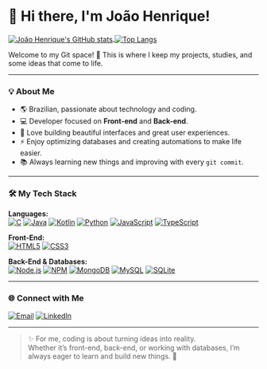 # 👋 Hi there, I'm João Henrique!

<a href="https://github.com/joao-henrique">
  <img align="center" src="https://github-readme-stats.vercel.app/api?username=joao-henrique&show_icons=true&theme=tokyonight&rank_icon=github" alt="João Henrique's GitHub stats"/>
</a>
<a href="https://github.com/joao-henrique">
  <img align="center" src="https://github-readme-stats.vercel.app/api/top-langs/?username=joao-henrique&layout=compact&theme=tokyonight" alt="Top Langs"/>
</a>

<br>

Welcome to my Git space! 🚀 This is where I keep my projects, studies, and some ideas that come to life.

---

### 💡 About Me

- 🌎 Brazilian, passionate about technology and coding.  
- 💻 Developer focused on **Front-end** and **Back-end**.  
- 🎨 Love building beautiful interfaces and great user experiences.  
- ⚡ Enjoy optimizing databases and creating automations to make life easier.  
- 📚 Always learning new things and improving with every `git commit`.  

---

### 🛠️ My Tech Stack

<p align="left">
  <strong>Languages:</strong><br>
  <a href="#"><img alt="C" src="https://img.shields.io/badge/C-00599C?style=for-the-badge&logo=c&logoColor=white"></a>
  <a href="#"><img alt="Java" src="https://img.shields.io/badge/Java-007396?style=for-the-badge&logo=java&logoColor=white"></a>
  <a href="#"><img alt="Kotlin" src="https://img.shields.io/badge/Kotlin-0095D5?style=for-the-badge&logo=kotlin&logoColor=white"></a>
  <a href="#"><img alt="Python" src="https://img.shields.io/badge/Python-3776AB?style=for-the-badge&logo=python&logoColor=white"></a>
  <a href="#"><img alt="JavaScript" src="https://img.shields.io/badge/JavaScript-F7DF1E?style=for-the-badge&logo=javascript&logoColor=black"></a>
  <a href="#"><img alt="TypeScript" src="https://img.shields.io/badge/TypeScript-3178C6?style=for-the-badge&logo=typescript&logoColor=white"></a>
</p>

<p align="left">
  <strong>Front-End:</strong><br>
  <a href="#"><img alt="HTML5" src="https://img.shields.io/badge/HTML5-E34F26?style=for-the-badge&logo=html5&logoColor=white"></a>
  <a href="#"><img alt="CSS3" src="https://img.shields.io/badge/CSS3-1572B6?style=for-the-badge&logo=css3&logoColor=white"></a>
</p>

<p align="left">
  <strong>Back-End & Databases:</strong><br>
  <a href="#"><img alt="Node.js" src="https://img.shields.io/badge/Node.js-339933?style=for-the-badge&logo=node.js&logoColor=white"></a>
  <a href="#"><img alt="NPM" src="https://img.shields.io/badge/NPM-CB3837?style=for-the-badge&logo=npm&logoColor=white"></a>
  <a href="#"><img alt="MongoDB" src="https://img.shields.io/badge/MongoDB-47A248?style=for-the-badge&logo=mongodb&logoColor=white"></a>
  <a href="#"><img alt="MySQL" src="https://img.shields.io/badge/MySQL-4479A1?style=for-the-badge&logo=mysql&logoColor=white"></a>
  <a href="#"><img alt="SQLite" src="https://img.shields.io/badge/SQLite-003B57?style=for-the-badge&logo=sqlite&logoColor=white"></a>
</p>

---

### 🌐 Connect with Me

<p align="left">
  <a href="mailto:joaohenrique1025152@hotmail.com" target="_blank"><img src="https://img.shields.io/badge/Email-D14836?style=for-the-badge&logo=gmail&logoColor=white" alt="Email"></a>
  <a href="https://www.linkedin.com/in/jo%C3%A3o-henrique-brito-b583b61a2/" target="_blank"><img src="https://img.shields.io/badge/LinkedIn-0A66C2?style=for-the-badge&logo=linkedin&logoColor=white" alt="LinkedIn"></a>
</p>

---

> ✨ For me, coding is about turning ideas into reality.  
> Whether it’s front-end, back-end, or working with databases, I’m always eager to learn and build new things. 🚀
